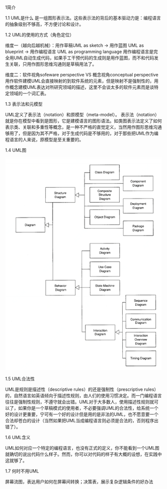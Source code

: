 1简介

1.1 UML是什么
是一组图形表示法。这些表示法的背后的基本驱动力是：编程语言的抽象级别不够高，不方便讨论和设计。

1.2 UML的使用的方式（角色定位）

维度一（越向后越机械）：用作草稿UML as sketch -> 用作蓝图 UML as blueprint -> 用作编程语言 UML as programming language
用作编程语言是完全用UML自动生成代码，如果手工干预代码的生成则是用作蓝图，而不和代码发生关联，只用作图形思维沟通则是草稿用法了。

维度二：软件视角sofeware perspective  VS  概念视角conceptual perspective
用作软件建模UML会直接映射的到软件系统的元素，但是映射不是强制性的，用作概念建模UML表达对所研究领域的描述，这里不会谈太多的软件元素而是谈特定领域的一个词汇表。

1.3 表示法和元模型

UML定义了表示法（notation）和原模型（meta-model）。
表示法（notation）就是你在模型中看到是图形，它是建模语言的图形语法。如类图表示法定义了如何表示类、关联和多重性等概念，是一种不严格的直觉定义，当然用作图形思维沟通够用了，但是因为其不严格，对于生成代码是不够用的，对于那些把UML作为编程语言的人来说，原模型是至关重要的。

1.4 UML图

![UML图](图片/UML图.PNG)
 
1.5 UML合法性

UML是规则是描述性（descriptive rules）的还是强制性（prescriptive rules）的，自然语言如英语倾向于描述性规则，由人们的使用习惯决定。而一门编程语言往往是强制性规则，不遵守就会出错。UML对于大多数人，使用描述性规则就可以了，如果你是一个草稿模式的使用者，不必要强调UML的合法性，给系统一个好的设计更重要，宁可有一个好的设计但是用的是非法的UML，也不愿意要一个合法却苍白的设计（当然如果把UML当成编程语言则必须是合法的，否则程序出错了）。

1.6 UML含义

UML如何对应一个特定的编程语言，也没有正式的定义，你不能看到一个UML图就确切的说出代码什么样子。然而，你可以对代码的样子有大概的设想，在实践中这就够了。

1.7 何时不用UML

屏幕流图，表达用户如何在屏幕间转换；决策表，展示复杂逻辑条件的好办法
